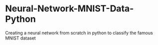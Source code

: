 # Neural-Network-MNIST-Data-Python
Creating a neural network from scratch in python to classify the famous MNIST dataset
